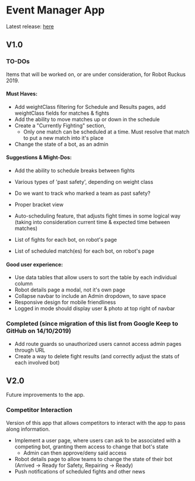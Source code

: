 # Event Manager App

Latest release: [here](https://combat-robotics-event-manager.firebaseapp.com)

## V1.0

### TO-DOs

Items that will be worked on, or are under consideration, for Robot Ruckus 2019.

#### Must Haves:

- Add weightClass filtering for Schedule and Results pages, add weightClass fields for matches & fights
- Add the ability to move matches up or down in the schedule
- Create a "Currently Fighting" section,
  - Only one match can be scheduled at a time. Must resolve that match to put a new match into it's place
- Change the state of a bot, as an admin

#### Suggestions & Might-Dos:

- Add the ability to schedule breaks between fights
- Various types of 'past safety', depending on weight class
- Do we want to track who marked a team as past safety?
- Proper bracket view

- Auto-scheduling feature, that adjusts fight times in some logical way (taking into consideration current time & expected time between matches)
- List of fights for each bot, on robot's page
- List of scheduled match(es) for each bot, on robot's page

#### Good user experience:

- Use data tables that allow users to sort the table by each individual column
- Robot details page a modal, not it's own page
- Collapse navbar to include an Admin dropdown, to save space
- Responsive design for mobile friendliness
- Logged in mode should display user & photo at top right of navbar

### Completed (since migration of this list from Google Keep to GitHub on 14/10/2019)

- Add route guards so unauthorized users cannot access admin pages through URL
- Create a way to delete fight results (and correctly adjust the stats of each involved bot)


## V2.0

Future improvements to the app.

### Competitor Interaction

Version of this app that allows competitors to interact with the app to pass along information.

- Implement a user page, where users can ask to be associated with a competing bot, granting them access to change that bot's state
  - Admin can then approve/deny said access
- Robot details page to allow teams to change the state of their bot (Arrived -> Ready for Safety, Repairing -> Ready)
- Push notifications of scheduled fights and other news

